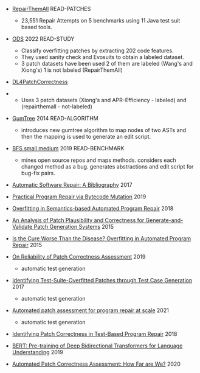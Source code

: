 - [RepairThemAll](https://arxiv.org/pdf/1905.11973.pdf) READ-PATCHES
  - 23,551 Repair Attempts on 5 benchmarks using 11 Java test suit based tools. 

- [ODS](https://ieeexplore.ieee.org/stamp/stamp.jsp?tp=&arnumber=9399306) 2022 READ-STUDY
  - Classify overfitting patches by extracting 202 code features.
  - They used sanity check and Evosuits to obtain a labeled dataset.
  - 3 patch datasets have been used 2 of them are labeled (Wang's and Xiong's) 1 is not labeled (RepairThemAll)
 
- [DL4PatchCorrectness](https://dl.acm.org/doi/pdf/10.1145/3324884.3416532)
- - Uses 3 patch datasets (Xiong's and APR-Efficiency - labeled) and (repairthemall - not-labeled)
 
- [GumTree](https://hal.science/hal-01054552/document) 2014 READ-ALGORITHM
  - introduces new gumtree algorithm to map nodes of two ASTs and then the mapping is used to generate an edit script. 
 
- [BFS small medium](https://dl.acm.org/doi/pdf/10.1145/3340544) 2019 READ-BENCHMARK
  - mines open source repos and maps methods. considers each changed method as a bug. generates abstractions and edit script for bug-fix pairs. 
 
- [Automatic Software Repair: A Bibliography](https://dl.acm.org/doi/pdf/10.1145/3105906) 2017
 
- [Practical Program Repair via Bytecode Mutation](https://lingming.cs.illinois.edu/publications/issta2019a.pdf) 2019

- [Overfitting in Semantics-based Automated Program Repair](https://dl.acm.org/doi/pdf/10.1145/3180155.3182536) 2018

- [An Analysis of Patch Plausibility and Correctness for Generate-and-Validate Patch Generation Systems](https://www.cs.toronto.edu/~fanl/papers/kali-issta2015.pdf) 2015

- [Is the Cure Worse Than the Disease? Overfitting in Automated Program Repair](https://dl.acm.org/doi/pdf/10.1145/2786805.2786825) 2015

- [On Reliability of Patch Correctness Assessment](https://dl.acm.org/doi/pdf/10.1109/ICSE.2019.00064) 2019
  - automatic test generation

- [Identifying Test-Suite-Overfitted Patches through Test Case Generation](https://dl.acm.org/doi/pdf/10.1145/3092703.3092718) 2017
  - automatic test generation

- [Automated patch assessment for program repair at scale](https://link.springer.com/article/10.1007/s10664-020-09920-w) 2021
  - automatic test generation

- [Identifying Patch Correctness in Test-Based Program Repair](https://dl.acm.org/doi/pdf/10.1145/3180155.3180182) 2018

- [BERT: Pre-training of Deep Bidirectional Transformers for Language Understanding](https://arxiv.org/pdf/1810.04805.pdf) 2019

- [Automated Patch Correctness Assessment: How Far are We?](https://dl.acm.org/doi/pdf/10.1145/3324884.3416590) 2020
